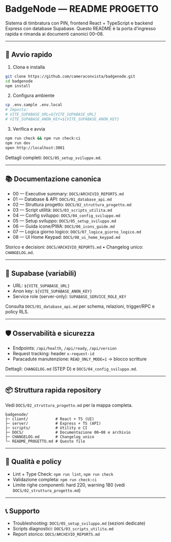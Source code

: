 # BadgeNode — README PROGETTO

Sistema di timbratura con PIN, frontend React + TypeScript e backend Express con database Supabase. Questo README è la porta d’ingresso rapida e rimanda ai documenti canonici 00–08.

---

## 🚀 Avvio rapido

1) Clona e installa
```bash
git clone https://github.com/cameraconvista/badgenode.git
cd badgenode
npm install
```

2) Configura ambiente
```bash
cp .env.sample .env.local
# Imposta:
# VITE_SUPABASE_URL=${VITE_SUPABASE_URL}
# VITE_SUPABASE_ANON_KEY=${VITE_SUPABASE_ANON_KEY}
```

3) Verifica e avvia
```bash
npm run check && npm run check:ci
npm run dev
open http://localhost:3001
```

Dettagli completi: `DOCS/05_setup_sviluppo.md`.

---

## 📚 Documentazione canonica

- 00 — Executive summary: `DOCS/ARCHIVIO_REPORTS.md`
- 01 — Database & API: `DOCS/01_database_api.md`
- 02 — Struttura progetto: `DOCS/02_struttura_progetto.md`
- 03 — Script utilità: `DOCS/03_scripts_utilita.md`
- 04 — Config sviluppo: `DOCS/04_config_sviluppo.md`
- 05 — Setup sviluppo: `DOCS/05_setup_sviluppo.md`
- 06 — Guida icone/PWA: `DOCS/06_icons_guide.md`
- 07 — Logica giorno logico: `DOCS/07_logica_giorno_logico.md`
- 08 — UI Home Keypad: `DOCS/08_ui_home_keypad.md`

Storico e decisioni: `DOCS/ARCHIVIO_REPORTS.md` • Changelog unico: `CHANGELOG.md`.

---

## 🔐 Supabase (variabili)

- URL: `${VITE_SUPABASE_URL}`
- Anon key: `${VITE_SUPABASE_ANON_KEY}`
- Service role (server-only): `SUPABASE_SERVICE_ROLE_KEY`

Consulta `DOCS/01_database_api.md` per schema, relazioni, trigger/RPC e policy RLS.

---

## 🛡️ Osservabilità e sicurezza

- Endpoints: `/api/health`, `/api/ready`, `/api/version`
- Request tracking: header `x-request-id`
- Paracadute manutenzione: `READ_ONLY_MODE=1` → blocco scritture

Dettagli: `CHANGELOG.md` (STEP D) e `DOCS/04_config_sviluppo.md`.

---

## 📦 Struttura rapida repository

Vedi `DOCS/02_struttura_progetto.md` per la mappa completa.

```text
badgenode/
├─ client/            # React + TS (UI)
├─ server/            # Express + TS (API)
├─ scripts/           # Utility e CI
├─ DOCS/              # Documentazione 00–08 e archivio
├─ CHANGELOG.md       # Changelog unico
└─ README_PROGETTO.md # Questo file
```

---

## 🧪 Qualità e policy

- Lint + Type Check: `npm run lint`, `npm run check`
- Validazione completa: `npm run check:ci`
- Limite righe componenti: hard 220, warning 180 (vedi `DOCS/02_struttura_progetto.md`)

---

## 📞 Supporto

- Troubleshooting: `DOCS/05_setup_sviluppo.md` (sezioni dedicate)
- Scripts diagnostici: `DOCS/03_scripts_utilita.md`
- Report storico: `DOCS/ARCHIVIO_REPORTS.md`
